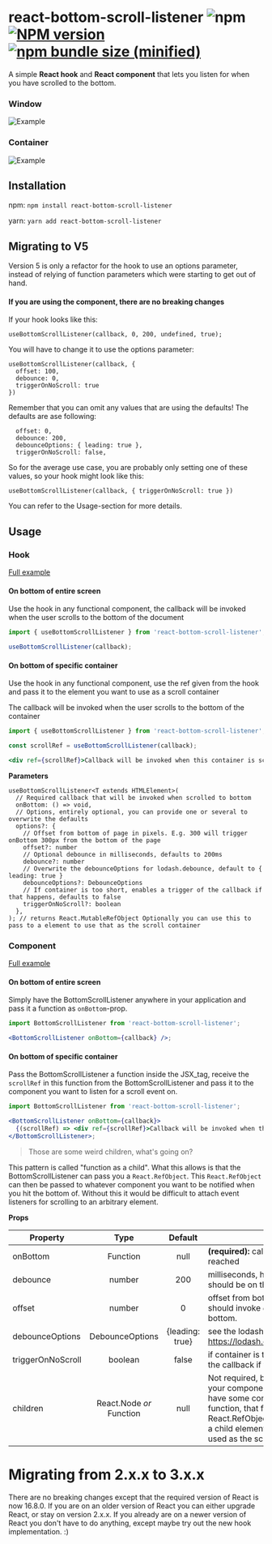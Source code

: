 # react-bottom-scroll-listener ![npm](https://img.shields.io/npm/dm/react-bottom-scroll-listener.svg) [![NPM version](https://img.shields.io/npm/v/react-bottom-scroll-listener.svg?style=flat)](https://www.npmjs.com/package/react-bottom-scroll-listener) [![npm bundle size (minified)](https://img.shields.io/bundlephobia/minzip/react-bottom-scroll-listener.svg)](https://github.com/karl-run/react-bottom-scroll-listener)

A simple **React hook** and **React component** that lets you listen for when you have scrolled to the bottom.

### Window

![Example](./example.gif)

### Container

![Example](./example_inner.gif)

## Installation

npm:
`npm install react-bottom-scroll-listener`

yarn:
`yarn add react-bottom-scroll-listener`

## Migrating to V5

Version 5 is only a refactor for the hook to use an options parameter, instead
of relying of function parameters which were starting to get out of hand.

#### If you are using the component, there are no breaking changes

If your hook looks like this:

```tsx
useBottomScrollListener(callback, 0, 200, undefined, true);
```

You will have to change it to use the options parameter:

```
useBottomScrollListener(callback, {
  offset: 100,
  debounce: 0,
  triggerOnNoScroll: true
})
```

Remember that you can omit any values that are using the defaults! The defaults are ase following:

```
  offset: 0,
  debounce: 200,
  debounceOptions: { leading: true },
  triggerOnNoScroll: false,
```

So for the average use case, you are probably only setting one of these values, so your hook
might look like this:

```
useBottomScrollListener(callback, { triggerOnNoScroll: true })
```

You can refer to the Usage-section for more details.

## Usage

### Hook

[Full example](/example/src/HookExample.js)

#### On bottom of entire screen

Use the hook in any functional component, the callback will be invoked
when the user scrolls to the bottom of the document

```jsx
import { useBottomScrollListener } from 'react-bottom-scroll-listener';

useBottomScrollListener(callback);
```

#### On bottom of specific container

Use the hook in any functional component, use the ref given from the hook
and pass it to the element you want to use as a scroll container

The callback will be invoked when the user scrolls to the bottom of the container

```jsx
import { useBottomScrollListener } from 'react-bottom-scroll-listener';

const scrollRef = useBottomScrollListener(callback);

<div ref={scrollRef}>Callback will be invoked when this container is scrolled to bottom.</div>;
```

**Parameters**

```
useBottomScrollListener<T extends HTMLElement>(
  // Required callback that will be invoked when scrolled to bottom
  onBottom: () => void,
  // Options, entirely optional, you can provide one or several to overwrite the defaults
  options?: {
    // Offset from bottom of page in pixels. E.g. 300 will trigger onBottom 300px from the bottom of the page
    offset?: number
    // Optional debounce in milliseconds, defaults to 200ms
    debounce?: number
    // Overwrite the debounceOptions for lodash.debounce, default to { leading: true }
    debounceOptions?: DebounceOptions
    // If container is too short, enables a trigger of the callback if that happens, defaults to false
    triggerOnNoScroll?: boolean
  },
); // returns React.MutableRefObject Optionally you can use this to pass to a element to use that as the scroll container
```

### Component

[Full example](/example/src/ComponentExample.js)

#### On bottom of entire screen

Simply have the BottomScrollListener anywhere in your application and pass it a function as `onBottom`-prop.

```jsx
import BottomScrollListener from 'react-bottom-scroll-listener';

<BottomScrollListener onBottom={callback} />;
```

#### On bottom of specific container

Pass the BottomScrollListener a function inside the JSX_tag, receive the `scrollRef` in this function from the BottomScrollListener
and pass it to the component you want to listen for a scroll event on.

```jsx
import BottomScrollListener from 'react-bottom-scroll-listener';

<BottomScrollListener onBottom={callback}>
  {(scrollRef) => <div ref={scrollRef}>Callback will be invoked when this container is scrolled to bottom.</div>}
</BottomScrollListener>;
```

> Those are some weird children, what's going on?

This pattern is called "function as a child". What this allows is that the BottomScrollListener can pass you a `React.RefObject`. This
`React.RefObject` can then be passed to whatever component you want to be notified when you hit the bottom of. Without this it would be
difficult to attach event listeners for scrolling to an arbitrary element.

**Props**

| Property          |           Type           |     Default     | Description                                                                                                                                                                                                                                                                                 |
| ----------------- | :----------------------: | :-------------: | ------------------------------------------------------------------------------------------------------------------------------------------------------------------------------------------------------------------------------------------------------------------------------------------- |
| onBottom          |         Function         |      null       | **(required):** callback invoked when bottom is reached                                                                                                                                                                                                                                     |
| debounce          |          number          |       200       | milliseconds, how much debounce there should be on the callback                                                                                                                                                                                                                             |
| offset            |          number          |        0        | offset from bottom in pixels. E.g. 300 if it should invoke `onBottom` 300px before the bottom.                                                                                                                                                                                              |
| debounceOptions   |     DebounceOptions      | {leading: true} | see the lodash.debounce options: see https://lodash.com/docs/4.17.15#debounce                                                                                                                                                                                                               |
| triggerOnNoScroll |         boolean          |      false      | if container is too short, enables a trigger of the callback if that happens                                                                                                                                                                                                                |
| children          | React.Node _or_ Function |      null       | Not required, but you can use this to wrap your components. Most useful when you have some conditional rendering. If this is a function, that function will receive a React.RefObject that _needs_ to be passed to a child element. This element will then be used as the scroll container. |

# Migrating from 2.x.x to 3.x.x

There are no breaking changes except that the required version of React is now 16.8.0. If you are on an
older version of React you can either upgrade React, or stay on version 2.x.x. If you already
are on a newer version of React you don't have to do anything, except maybe try out the new hook implementation. :)
